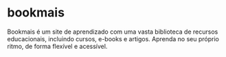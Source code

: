 # bookmais
Bookmais é um site de aprendizado com uma vasta biblioteca de recursos educacionais, incluindo cursos, e-books e artigos. Aprenda no seu próprio ritmo, de forma flexível e acessível.
